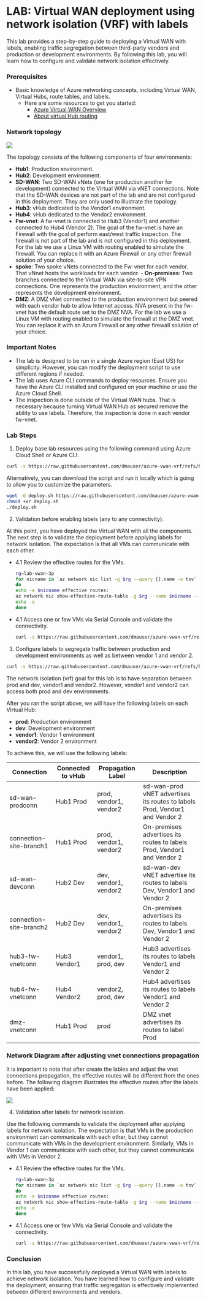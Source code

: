# LAB: Virtual WAN deployment using network isolation (VRF) with labels

This lab provides a step-by-step guide to deploying a Virtual WAN with labels, enabling traffic segregation between third-party vendors and production or development environments. By following this lab, you will learn how to configure and validate network isolation effectively.

### Prerequisites

- Basic knowledge of Azure networking concepts, including Virtual WAN, Virtual Hubs, route tables, and labels.
    - Here are some resources to get you started:
      - [Azure Virtual WAN Overview](https://learn.microsoft.com/en-us/azure/virtual-wan/virtual-wan-about)
      - [About virtual Hub routing](https://learn.microsoft.com/en-us/azure/virtual-wan/about-virtual-hub-routing)

### Network topology

![](./media/diagram.png)

The topology consists of the following components of four environments:
- **Hub1**: Production environment.
- **Hub2**: Development environment.
- **SD-WAN**: Two SD-WAN vNets (one for production another for development) connected to the Virtual WAN via vNET connections. Note that the SD-WAN devices are not part of the lab and are not configured in this deployment. They are only used to illustrate the topology.
- **Hub3**: vHub dedicated to the Vendor1 environment.
- **Hub4**: vHub dedicated to the Vendor2 environment.
- **Fw-vnet**: A fw-vnet is connected to Hub3 (Vendor1) and another connected to Hub4 (Vendor 2). The goal of the fw-vnet is have an Firewall with the goal of perform east/west traffic inspection. The firewall is not part of the lab and is not configured in this deployment. For the lab we use a Linux VM with routing enabled to simulate the firewall. You can replace it with an Azure Firewall or any other firewall solution of your choice.
- **spoke**: Two spoke vNets connected to the Fw-vnet for each vendor. That vNnet hosts the workloads for each vendor. - **On-premises**: Two branches connected to the Virtual WAN via site-to-site VPN connections. One represents the production environment, and the other represents the development environment.
- **DMZ**: A DMZ vNet connected to the production environment but peered with each vendor hub to allow Internet access. NVA present in the fw-vnet has the default route set to the DMZ NVA. For the lab we use a Linux VM with routing enabled to simulate the firewall at the DMZ vnet. You can replace it with an Azure Firewall or any other firewall solution of your choice.

### Important Notes

- The lab is designed to be run in a single Azure region (East US) for simplicity. However, you can modify the deployment script to use different regions if needed.
- The lab uses Azure CLI commands to deploy resources. Ensure you have the Azure CLI installed and configured on your machine or use the Azure Cloud Shell.
- The inspection is done outside of the Virtual WAN hubs. That is necessary because turning Virtual WAN Hub as secured remove the ability to use labels. Therefore, the inspection is done in each vendor fw-vnet.


### Lab Steps

1. Deploy base lab resources using the following command using Azure Cloud Shell or Azure CLI.

```bash
curl -s https://raw.githubusercontent.com/dmauser/azure-vwan-vrf/refs/heads/main/1deploy.sh | bash
```

Alternatively, you can download the script and run it locally which is going to allow you to customize the parameters.

```bash
wget -O deploy.sh https://raw.githubusercontent.com/dmauser/azure-vwan-vrf/refs/heads/main/1deploy.sh 
chmod +xr deploy.sh
./deploy.sh
```

2. Validation before enabling labels (any to any connectivity).

At this point, you have deployed the Virtual WAN with all the components. The next step is to validate the deployment before applying labels for network isolation. The expectation is that all VMs can communicate with each other.

 - 4.1 Review the effective routes for the VMs.
 
    ```bash
    rg=lab-vwan-3p 
    for nicname in `az network nic list -g $rg --query [].name -o tsv`
    do 
    echo -e $nicname effective routes:
    az network nic show-effective-route-table -g $rg --name $nicname --output table | grep -E "User|VirtualNetworkGateway"
    echo -e 
    done
    ```
 - 4.1 Access one or few VMs via Serial Console and validate the connectivity.
 
    ```bash
    curl -s https://raw.githubusercontent.com/dmauser/azure-vwan-vrf/refs/heads/main/scripts/netcurl.sh | bash
    ```

3. Configure labels to segregate traffic between production and development environments as well as between vendor 1 and vendor 2.

```bash
curl -s https://raw.githubusercontent.com/dmauser/azure-vwan-vrf/refs/heads/main/2labelconfig.sh | bash
```

The network isolation (vrf) goal for this lab is to have separation between prod and dev, vendor1 and vendor2. However, vendor1 and vendor2 can access both prod and dev environments.

After you ran the script above, we will have the following labels on each Virtual Hub:
- **prod**: Production environment
- **dev**: Development environment
- **vendor1**: Vendor 1 environment
- **vendor2**: Vendor 2 environment

To achieve this, we will use the following labels:

| Connection | Connected to vHub | Propagation Label | Description |
|------------|-------------------|-------------------|-------------|
| sd-wan-prodconn | Hub1 Prod | prod, vendor1, vendor2 | sd-wan-prod vNET advertises its routes to labels Prod, Vendor1 and Vendor 2 |
| connection-site-branch1 | Hub1 Prod | prod, vendor1, vendor2 | On-premises advertises its routes to labels Prod, Vendor1 and Vendor 2 |
| sd-wan-devconn | Hub2 Dev | dev, vendor1, vendor2 | sd-wan-dev vNET advertise its routes to labels Dev, Vendor1 and Vendor 2 |
| connection-site-branch2 | Hub2 Dev | dev, vendor1, vendor2 | On-premises advertises its routes to labels Dev, Vendor1 and Vendor 2 |
| hub3-fw-vnetconn | Hub3 Vendor1 | vendor1, prod, dev | Hub3 advertises its routes to labels Vendor1 and Vendor 2 |
| hub4-fw-vnetconn | Hub4 Vendor2 | vendor2, prod, dev | Hub4 advertises its routes to labels Vendor1 and Vendor 2 |
| dmz-vnetconn | Hub1 Prod | prod | DMZ vnet advertises its routes to label Prod |

### Network Diagram after adjusting vnet connections propagation

It is important to note that after create the lables and adjust the vnet connections propagation, the effective routes will be different from the ones before. The following diagram illustrates the effective routes after the labels have been applied:

![](/media/diagram-label.png)

4. Validation after labels for network isolation.

Use the following commands to validate the deployment after applying labels for network isolation. The expectation is that VMs in the production environment can communicate with each other, but they cannot communicate with VMs in the development environment. Similarly, VMs in Vendor 1 can communicate with each other, but they cannot communicate with VMs in Vendor 2.

 - 4.1 Review the effective routes for the VMs.
 
    ```bash
    rg=lab-vwan-3p 
    for nicname in `az network nic list -g $rg --query [].name -o tsv`
    do 
    echo -e $nicname effective routes:
    az network nic show-effective-route-table -g $rg --name $nicname --output table | grep -E "User|VirtualNetworkGateway"
    echo -e 
    done
    ```
 - 4.1 Access one or few VMs via Serial Console and validate the connectivity.
 
    ```bash
    curl -s https://raw.githubusercontent.com/dmauser/azure-vwan-vrf/refs/heads/main/scripts/netcurl.sh | bash
    ```

### Conclusion

In this lab, you have successfully deployed a Virtual WAN with labels to achieve network isolation. You have learned how to configure and validate the deployment, ensuring that traffic segregation is effectively implemented between different environments and vendors.